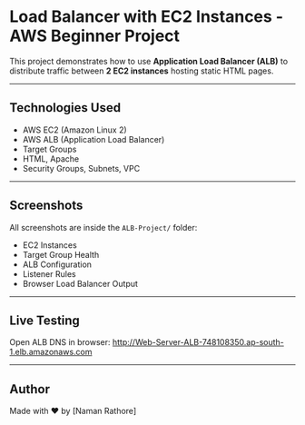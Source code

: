# Load Balancer with EC2 Instances - AWS Beginner Project

This project demonstrates how to use **Application Load Balancer (ALB)** to distribute traffic between **2 EC2 instances** hosting static HTML pages.

---

## Technologies Used
- AWS EC2 (Amazon Linux 2)
- AWS ALB (Application Load Balancer)
- Target Groups
- HTML, Apache
- Security Groups, Subnets, VPC

---

## Screenshots

All screenshots are inside the `ALB-Project/` folder:
- EC2 Instances
- Target Group Health
- ALB Configuration
- Listener Rules
- Browser Load Balancer Output

---

## Live Testing

Open ALB DNS in browser: http://Web-Server-ALB-748108350.ap-south-1.elb.amazonaws.com

---


## Author

Made with ❤️ by [Naman Rathore]

